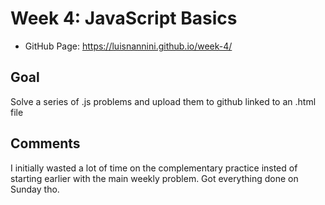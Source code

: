 # Week 4: JavaScript Basics
* GitHub Page: https://luisnannini.github.io/week-4/
## Goal
Solve a series of .js problems and upload them to github linked to an .html file

## Comments

I initially wasted a lot of time on the complementary practice insted of starting earlier with the main weekly problem. Got everything done on Sunday tho.